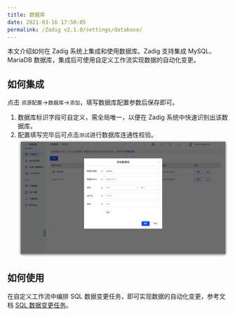 ```yaml
---
title: 数据库
date: 2021-03-16 17:50:05
permalink: /Zadig v2.1.0/settings/database/
---
```


本文介绍如何在 Zadig 系统上集成和使用数据库。Zadig 支持集成 MySQL、MariaDB 数据库，集成后可使用自定义工作流实现数据的自动化变更。

## 如何集成

点击 `资源配置`->`数据库`->`添加`，填写数据库配置参数后保存即可。
1. 数据库标识字段可自定义，需全局唯一，以便在 Zadig 系统中快速识别出该数据库。
2. 配置填写完毕后可点击`测试`进行数据库连通性校验。
![reg](../../../../_images/add_database.png)

## 如何使用

在自定义工作流中编排 SQL 数据变更任务，即可实现数据的自动化变更，参考文档 [SQL 数据变更任务](/Zadig%20v2.1.0/project/workflow-jobs/#sql-数据变更)。
